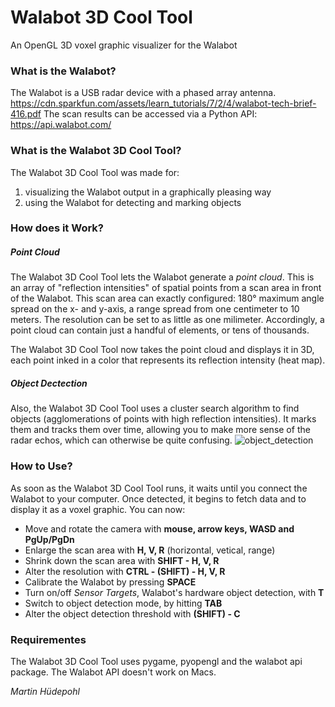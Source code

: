 # Walabot 3D Cool Tool
An OpenGL 3D voxel graphic visualizer for the Walabot
### What is the Walabot?
The Walabot is a USB radar device with a phased array antenna.
https://cdn.sparkfun.com/assets/learn_tutorials/7/2/4/walabot-tech-brief-416.pdf
The scan results can be accessed via a Python API:
https://api.walabot.com/
### What is the Walabot 3D Cool Tool?
The Walabot 3D Cool Tool was made for:
1. visualizing the Walabot output in a graphically pleasing way
2. using the Walabot for detecting and marking objects

### How does it Work?
##### Point Cloud
The Walabot 3D Cool Tool lets the Walabot generate a *point cloud*. This is an array of "reflection intensities" of spatial points from a scan area in front of the Walabot. This scan area can exactly configured: 180° maximum angle spread on the x- and y-axis, a range spread from one centimeter to 10 meters. The resolution can be set to as little as one milimeter. Accordingly, a point cloud can contain just a handful of elements, or tens of thousands.

The Walabot 3D Cool Tool now takes the point cloud and displays it in 3D, each point inked in a color that represents its reflection intensity (heat map).

##### Object Dectection
Also, the Walabot 3D Cool Tool uses a cluster search algorithm to find objects (agglomerations of points with high reflection intensities). It marks them and tracks them over time, allowing you to make more sense of the radar echos, which can otherwise be quite confusing.
![object_detection](https://user-images.githubusercontent.com/39830230/235746023-08709ddf-d785-42fc-931a-aa523556c4cf.png)
### How to Use?
As soon as the Walabot 3D Cool Tool runs, it waits until you connect the Walabot to your computer. Once detected, it begins to fetch data and to display it as a voxel graphic. You can now:

- Move and rotate the camera with **mouse, arrow keys, WASD and PgUp/PgDn**
- Enlarge the scan area with **H, V, R** (horizontal, vetical, range)
- Shrink down the scan area with **SHIFT - H, V, R**
- Alter the resolution with **CTRL - (SHIFT) - H, V, R**
- Calibrate the Walabot by pressing **SPACE**
- Turn on/off _Sensor Targets_, Walabot's hardware object detection, with **T**
- Switch to object detection mode, by hitting **TAB**
- Alter the object detection threshold with **(SHIFT) - C**

### Requirementes
The Walabot 3D Cool Tool uses pygame, pyopengl and the walabot api package.
The Walabot API doesn't work on Macs.

_Martin Hüdepohl_
